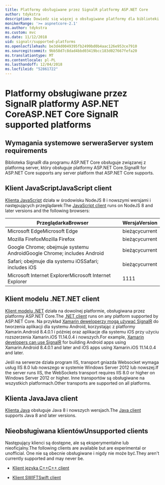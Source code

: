 ```yaml
---
title: Platformy obsługiwane przez SignalR platformy ASP.NET Core
author: tdykstra
description: Dowiedz się więcej o obsługiwane platformy dla biblioteki SignalR platformy ASP.NET Core.
monikerRange: '>= aspnetcore-2.1'
ms.author: tdykstra
ms.custom: mvc
ms.date: 11/12/2018
uid: signalr/supported-platforms
ms.openlocfilehash: be3d4d0049395fb2499bd0b4aac126e953ce7910
ms.sourcegitcommit: 9bb58d7c8dad4bbd03419bcc183d027667fefa20
ms.translationtype: MT
ms.contentlocale: pl-PL
ms.lasthandoff: 12/04/2018
ms.locfileid: "52861722"
---
```

# <a name="aspnet-core-signalr-supported-platforms"></a><span data-ttu-id="a25f4-103">Platformy obsługiwane przez SignalR platformy ASP.NET Core</span><span class="sxs-lookup"><span data-stu-id="a25f4-103">ASP.NET Core SignalR supported platforms</span></span>

## <a name="server-system-requirements"></a><span data-ttu-id="a25f4-104">Wymagania systemowe serwera</span><span class="sxs-lookup"><span data-stu-id="a25f4-104">Server system requirements</span></span>

<span data-ttu-id="a25f4-105">Biblioteka SignalR dla programu ASP.NET Core obsługuje związanej z platformą server, który obsługuje platformy ASP.NET Core.</span><span class="sxs-lookup"><span data-stu-id="a25f4-105">SignalR for ASP.NET Core supports any server platform that ASP.NET Core supports.</span></span>

## <a name="javascript-client"></a><span data-ttu-id="a25f4-106">Klient JavaScript</span><span class="sxs-lookup"><span data-stu-id="a25f4-106">JavaScript client</span></span>

<span data-ttu-id="a25f4-107">[Klienta JavaScript](https://www.npmjs.com/package/@aspnet/signalr) działa w środowisku NodeJS 8 i nowszymi wersjami i następujących przeglądarek:</span><span class="sxs-lookup"><span data-stu-id="a25f4-107">The [JavaScript client](https://www.npmjs.com/package/@aspnet/signalr) runs on NodeJS 8 and later versions and the following browsers:</span></span>

| <span data-ttu-id="a25f4-108">Przeglądarka</span><span class="sxs-lookup"><span data-stu-id="a25f4-108">Browser</span></span>                         | <span data-ttu-id="a25f4-109">Wersja</span><span class="sxs-lookup"><span data-stu-id="a25f4-109">Version</span></span> |
| ------------------------------- | ------- |
| <span data-ttu-id="a25f4-110">Microsoft Edge</span><span class="sxs-lookup"><span data-stu-id="a25f4-110">Microsoft Edge</span></span>                  | <span data-ttu-id="a25f4-111">bieżący</span><span class="sxs-lookup"><span data-stu-id="a25f4-111">current</span></span> |
| <span data-ttu-id="a25f4-112">Mozilla Firefox</span><span class="sxs-lookup"><span data-stu-id="a25f4-112">Mozilla Firefox</span></span>                 | <span data-ttu-id="a25f4-113">bieżący</span><span class="sxs-lookup"><span data-stu-id="a25f4-113">current</span></span> |
| <span data-ttu-id="a25f4-114">Google Chrome; obejmuje systemu Android</span><span class="sxs-lookup"><span data-stu-id="a25f4-114">Google Chrome; includes Android</span></span> | <span data-ttu-id="a25f4-115">bieżący</span><span class="sxs-lookup"><span data-stu-id="a25f4-115">current</span></span> |
| <span data-ttu-id="a25f4-116">Safari; obejmuje dla systemu iOS</span><span class="sxs-lookup"><span data-stu-id="a25f4-116">Safari; includes iOS</span></span>            | <span data-ttu-id="a25f4-117">bieżący</span><span class="sxs-lookup"><span data-stu-id="a25f4-117">current</span></span> |
| <span data-ttu-id="a25f4-118">Microsoft Internet Explorer</span><span class="sxs-lookup"><span data-stu-id="a25f4-118">Microsoft Internet Explorer</span></span>     | <span data-ttu-id="a25f4-119">11</span><span class="sxs-lookup"><span data-stu-id="a25f4-119">11</span></span>      |
 
## <a name="net-client"></a><span data-ttu-id="a25f4-120">Klient modelu .NET</span><span class="sxs-lookup"><span data-stu-id="a25f4-120">.NET client</span></span>

<span data-ttu-id="a25f4-121">[Klient modelu .NET](https://www.nuget.org/packages/Microsoft.AspNetCore.SignalR/) działa na dowolnej platformie, obsługiwana przez platformy ASP.NET Core.</span><span class="sxs-lookup"><span data-stu-id="a25f4-121">The [.NET client](https://www.nuget.org/packages/Microsoft.AspNetCore.SignalR/) runs on any platform supported by ASP.NET Core.</span></span> <span data-ttu-id="a25f4-122">Na przykład [Xamarin deweloperzy mogą używać SignalR](https://github.com/aspnet/Announcements/issues/305) do tworzenia aplikacji dla systemu Android, korzystając z platformy Xamarin.Android 8.4.0.1 i później oraz aplikacje dla systemu iOS przy użyciu rozszerzenia Xamarin.iOS 11.14.0.4 i nowszych.</span><span class="sxs-lookup"><span data-stu-id="a25f4-122">For example, [Xamarin developers can use SignalR](https://github.com/aspnet/Announcements/issues/305) for building Android apps using Xamarin.Android 8.4.0.1 and later and iOS apps using Xamarin.iOS 11.14.0.4 and later.</span></span>

<span data-ttu-id="a25f4-123">Jeśli na serwerze działa program IIS, transport gniazda Websocket wymaga usług IIS 8.0 lub nowszego w systemie Windows Server 2012 lub nowszej.</span><span class="sxs-lookup"><span data-stu-id="a25f4-123">If the server runs IIS, the WebSockets transport requires IIS 8.0 or higher on Windows Server 2012 or higher.</span></span> <span data-ttu-id="a25f4-124">Inne transportów są obsługiwane na wszystkich platformach.</span><span class="sxs-lookup"><span data-stu-id="a25f4-124">Other transports are supported on all platforms.</span></span>

## <a name="java-client"></a><span data-ttu-id="a25f4-125">Klienta Java</span><span class="sxs-lookup"><span data-stu-id="a25f4-125">Java client</span></span>

<span data-ttu-id="a25f4-126">[Klienta Java](https://search.maven.org/artifact/com.microsoft.aspnet/signalr) obsługuje Java 8 i nowszych wersjach.</span><span class="sxs-lookup"><span data-stu-id="a25f4-126">The [Java client](https://search.maven.org/artifact/com.microsoft.aspnet/signalr) supports Java 8 and later versions.</span></span>

## <a name="unsupported-clients"></a><span data-ttu-id="a25f4-127">Nieobsługiwana klientów</span><span class="sxs-lookup"><span data-stu-id="a25f4-127">Unsupported clients</span></span>

<span data-ttu-id="a25f4-128">Następujący klienci są dostępne, ale są eksperymentalne lub nieoficjalny.</span><span class="sxs-lookup"><span data-stu-id="a25f4-128">The following clients are available but are experimental or unofficial.</span></span> <span data-ttu-id="a25f4-129">One nie są obecnie obsługiwane i nigdy nie może być.</span><span class="sxs-lookup"><span data-stu-id="a25f4-129">They aren't currently supported and may never be.</span></span>

* [<span data-ttu-id="a25f4-130">Klient języka C++</span><span class="sxs-lookup"><span data-stu-id="a25f4-130">C++ client</span></span>](https://github.com/aspnet/SignalR/tree/master/clients/cpp)

* [<span data-ttu-id="a25f4-131">Klient SWIFT</span><span class="sxs-lookup"><span data-stu-id="a25f4-131">Swift client</span></span>](https://github.com/moozzyk/SignalR-Client-Swift)
